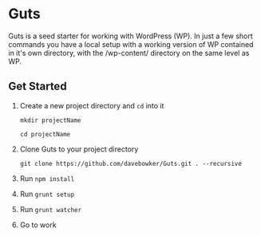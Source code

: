 # Guts
Guts is a seed starter for working with WordPress (WP). In just a few short commands you have a local setup with a working version of WP contained in it's own directory, with the /wp-content/ directory on the same level as WP.

## Get Started

1. Create a new project directory and `cd` into it

	`mkdir projectName`
	
	`cd projectName`
	
2. Clone Guts to your project directory

	`git clone https://github.com/davebowker/Guts.git . --recursive`
	
3. Run `npm install`
4. Run `grunt setup`
5. Run `grunt watcher`
6. Go to work
